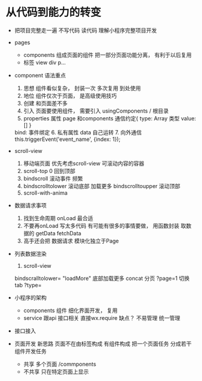 # 从代码到能力的转变
- 把项目完整走一遍
  不写代码 读代码 理解小程序完整项目开发

- pages
  - components
    组成页面的组件
    把一部分页面功能分离， 有利于以后复用
  - 标签 view div p...

- component 语法重点
  1. 思想
    组件看似复杂， 封装一次 多次复用 到处使用
  2. 地位
    组件仅次于页面， 是高级使用技巧
  3. 创建
    和页面差不多
  4. 引入
    页面要使用组件， 需要引入 usingComponents / 根目录
  5. properties 属性
    page 和components 通信约定{
      type: Array  类型
      value:[]
    }
    <w-tab-control title="" bind:/>
    bind: 事件绑定
    6. 私有属性
      data 自己运转
    7. 向外通信
      this.triggerEvent('event_name', {index: 1});

- scroll-view
  1. 移动端页面 优先考虑scroll-view
    可滚动内容的容器
  2. scroll-top  0
    回到顶部
  3. bindscroll
    滚动事件 频繁
  4. bindscrolltolower 滚动底部 加载更多
    bindscrolltoupper 滚动顶部
  5. scroll-with-anima

- 数据请求事项
  1. 找到生命周期
    onLoad 最合适
  2. 不要再onLoad 写太多代码 有可能有很多的事情要做， 用函数封装
    取数据的  getData fetchData
  3. 高手还会把 数据请求 模块化独立于Page
    
- 列表数据渲染
  1. scroll-view

    bindscralltolower= "loadMore" 底部加载更多
    concat  分页  ?page=1
    切换tab ?type=

- 小程序的架构
  - components 组件
    细化界面开发， 复用
  - service 跟api 接口相关
    直接wx.require 缺点？ 不易管理
    统一管理

- 接口接入


- 页面开发 新思路
  页面不在由标签构成 有组件构成
  把一个页面任务 分成若干组件开发任务
    - 共享 多个页面 /commponents
    - 不共享 只在特定页面上显示